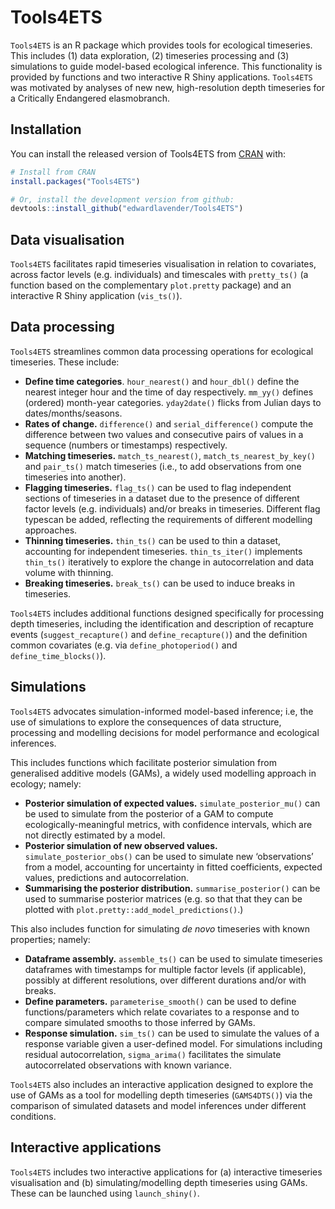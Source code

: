 
<!-- README.md is generated from README.Rmd. Please edit that file -->

# Tools4ETS

<!-- badges: start -->

<!-- badges: end -->

`Tools4ETS` is an R package which provides tools for ecological
timeseries. This includes (1) data exploration, (2) timeseries
processing and (3) simulations to guide model-based ecological
inference. This functionality is provided by functions and two
interactive R Shiny applications. `Tools4ETS` was motivated by analyses
of new new, high-resolution depth timeseries for a Critically Endangered
elasmobranch.

## Installation

You can install the released version of Tools4ETS from
[CRAN](https://CRAN.R-project.org) with:

``` r
# Install from CRAN 
install.packages("Tools4ETS")

# Or, install the development version from github:
devtools::install_github("edwardlavender/Tools4ETS")
```

## Data visualisation

`Tools4ETS` facilitates rapid timeseries visualisation in relation to
covariates, across factor levels (e.g. individuals) and timescales with
`pretty_ts()` (a function based on the complementary `plot.pretty`
package) and an interactive R Shiny application (`vis_ts()`).

## Data processing

`Tools4ETS` streamlines common data processing operations for ecological
timeseries. These include:

  - **Define time categories**. `hour_nearest()` and `hour_dbl()` define
    the nearest integer hour and the time of day respectively. `mm_yy()`
    defines (ordered) month-year categories. `yday2date()` flicks from
    Julian days to dates/months/seasons.
  - **Rates of change.** `difference()` and `serial_difference()`
    compute the difference between two values and consecutive pairs of
    values in a sequence (numbers or timestamps) respectively.
  - **Matching timeseries.** `match_ts_nearest()`,
    `match_ts_nearest_by_key()` and `pair_ts()` match timeseries (i.e.,
    to add observations from one timeseries into another).  
  - **Flagging timeseries.** `flag_ts()` can be used to flag independent
    sections of timeseries in a dataset due to the presence of different
    factor levels (e.g. individuals) and/or breaks in timeseries.
    Different flag typescan be added, reflecting the requirements of
    different modelling approaches.  
  - **Thinning timeseries.** `thin_ts()` can be used to thin a dataset,
    accounting for independent timeseries. `thin_ts_iter()` implements
    `thin_ts()` iteratively to explore the change in autocorrelation and
    data volume with thinning.
  - **Breaking timeseries.** `break_ts()` can be used to induce breaks
    in timeseries.

`Tools4ETS` includes additional functions designed specifically for
processing depth timeseries, including the identification and
description of recapture events (`suggest_recapture()` and
`define_recapture()`) and the definition common covariates (e.g. via
`define_photoperiod()` and `define_time_blocks()`).

## Simulations

`Tools4ETS` advocates simulation-informed model-based inference; i.e,
the use of simulations to explore the consequences of data structure,
processing and modelling decisions for model performance and ecological
inferences.

This includes functions which facilitate posterior simulation from
generalised additive models (GAMs), a widely used modelling approach in
ecology; namely:

  - **Posterior simulation of expected values.**
    `simulate_posterior_mu()` can be used to simulate from the posterior
    of a GAM to compute ecologically-meaningful metrics, with confidence
    intervals, which are not directly estimated by a model.
  - **Posterior simulation of new observed values.**
    `simulate_posterior_obs()` can be used to simulate new
    ‘observations’ from a model, accounting for uncertainty in
    fitted coefficients, expected values, predictions and
    autocorrelation.
  - **Summarising the posterior distribution.** `summarise_posterior()`
    can be used to summarise posterior matrices (e.g. so that that they
    can be plotted with `plot.pretty::add_model_predictions()`.)

This also includes function for simulating *de novo* timeseries with
known properties; namely:

  - **Dataframe assembly.** `assemble_ts()` can be used to simulate
    timeseries dataframes with timestamps for multiple factor levels (if
    applicable), possibly at different resolutions, over different
    durations and/or with breaks.
  - **Define parameters.** `parameterise_smooth()` can be used to define
    functions/parameters which relate covariates to a response and to
    compare simulated smooths to those inferred by GAMs.  
  - **Response simulation.** `sim_ts()` can be used to simulate the
    values of a response variable given a user-defined model. For
    simulations including residual autocorrelation, `sigma_arima()`
    facilitates the simulate autocorrelated observations with known
    variance.

`Tools4ETS` also includes an interactive application designed to explore
the use of GAMs as a tool for modelling depth timeseries (`GAMS4DTS()`)
via the comparison of simulated datasets and model inferences under
different conditions.

## Interactive applications

`Tools4ETS` includes two interactive applications for (a) interactive
timeseries visualisation and (b) simulating/modelling depth timeseries
using GAMs. These can be launched using `launch_shiny()`.
